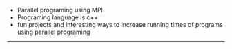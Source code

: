 - Parallel programing using MPI
- Programing language is c++
- fun projects and interesting ways to 
  increase running times of programs
  using parallel programing

**************************************************************
